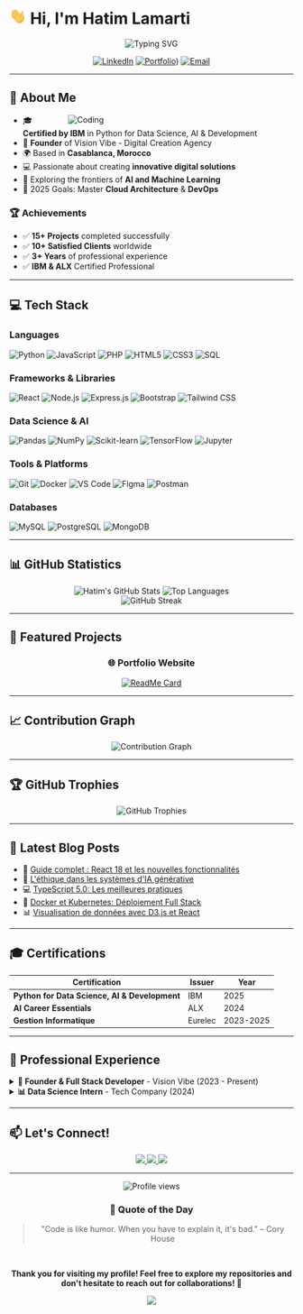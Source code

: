 # <img src="https://raw.githubusercontent.com/ABSphreak/ABSphreak/master/gifs/Hi.gif" width="30px"> Hi, I'm Hatim Lamarti

<div align="center">
  <img src="https://readme-typing-svg.herokuapp.com?font=Fira+Code&size=32&duration=2800&color=00D4AA&center=true&vCenter=true&multiline=false&repeat=true&width=700&height=70&lines=Full+Stack+Developer;Data+Scientist;AI+Enthusiast;Problem+Solver" alt="Typing SVG" />
</div>

<div align="center">
  
  [![LinkedIn](https://img.shields.io/badge/LinkedIn-0077B5?style=for-the-badge&logo=linkedin&logoColor=white)](https://www.linkedin.com/in/hatim-lamarti)
  [![Portfolio](https://img.shields.io/badge/Portfolio-000000?style=for-the-badge&logo=About.me&logoColor=white)](https://laamartihatim.vercel.app/))
  [![Email](https://img.shields.io/badge/Email-D14836?style=for-the-badge&logo=gmail&logoColor=white)](mailto:hatimlamarti3@gmail.com)
 
</div>

---

## 🚀 About Me

<img align="right" alt="Coding" width="400" src="https://cdn.dribbble.com/users/1162077/screenshots/3848914/programmer.gif">

- 🎓 **Certified by IBM** in Python for Data Science, AI & Development
- 💼 **Founder** of Vision Vibe - Digital Creation Agency
- 🌍 Based in **Casablanca, Morocco**
- 💻 Passionate about creating **innovative digital solutions**
- 🤖 Exploring the frontiers of **AI and Machine Learning**
- 🎯 2025 Goals: Master **Cloud Architecture** & **DevOps**

### 🏆 Achievements
- ✅ **15+ Projects** completed successfully
- ✅ **10+ Satisfied Clients** worldwide
- ✅ **3+ Years** of professional experience
- ✅ **IBM & ALX** Certified Professional

---

## 💻 Tech Stack

### Languages
![Python](https://img.shields.io/badge/Python-3776AB?style=for-the-badge&logo=python&logoColor=white)
![JavaScript](https://img.shields.io/badge/JavaScript-F7DF1E?style=for-the-badge&logo=javascript&logoColor=black)
![PHP](https://img.shields.io/badge/PHP-777BB4?style=for-the-badge&logo=php&logoColor=white)
![HTML5](https://img.shields.io/badge/HTML5-E34F26?style=for-the-badge&logo=html5&logoColor=white)
![CSS3](https://img.shields.io/badge/CSS3-1572B6?style=for-the-badge&logo=css3&logoColor=white)
![SQL](https://img.shields.io/badge/SQL-4479A1?style=for-the-badge&logo=mysql&logoColor=white)

### Frameworks & Libraries
![React](https://img.shields.io/badge/React-20232A?style=for-the-badge&logo=react&logoColor=61DAFB)
![Node.js](https://img.shields.io/badge/Node.js-43853D?style=for-the-badge&logo=node.js&logoColor=white)
![Express.js](https://img.shields.io/badge/Express.js-404D59?style=for-the-badge)
![Bootstrap](https://img.shields.io/badge/Bootstrap-563D7C?style=for-the-badge&logo=bootstrap&logoColor=white)
![Tailwind CSS](https://img.shields.io/badge/Tailwind_CSS-38B2AC?style=for-the-badge&logo=tailwind-css&logoColor=white)

### Data Science & AI
![Pandas](https://img.shields.io/badge/Pandas-150458?style=for-the-badge&logo=pandas&logoColor=white)
![NumPy](https://img.shields.io/badge/NumPy-013243?style=for-the-badge&logo=numpy&logoColor=white)
![Scikit-learn](https://img.shields.io/badge/Scikit--learn-F7931E?style=for-the-badge&logo=scikit-learn&logoColor=white)
![TensorFlow](https://img.shields.io/badge/TensorFlow-FF6F00?style=for-the-badge&logo=tensorflow&logoColor=white)
![Jupyter](https://img.shields.io/badge/Jupyter-F37626?style=for-the-badge&logo=jupyter&logoColor=white)

### Tools & Platforms
![Git](https://img.shields.io/badge/Git-F05032?style=for-the-badge&logo=git&logoColor=white)
![Docker](https://img.shields.io/badge/Docker-2496ED?style=for-the-badge&logo=docker&logoColor=white)
![VS Code](https://img.shields.io/badge/VS_Code-007ACC?style=for-the-badge&logo=visual-studio-code&logoColor=white)
![Figma](https://img.shields.io/badge/Figma-F24E1E?style=for-the-badge&logo=figma&logoColor=white)
![Postman](https://img.shields.io/badge/Postman-FF6C37?style=for-the-badge&logo=postman&logoColor=white)

### Databases
![MySQL](https://img.shields.io/badge/MySQL-4479A1?style=for-the-badge&logo=mysql&logoColor=white)
![PostgreSQL](https://img.shields.io/badge/PostgreSQL-316192?style=for-the-badge&logo=postgresql&logoColor=white)
![MongoDB](https://img.shields.io/badge/MongoDB-4EA94B?style=for-the-badge&logo=mongodb&logoColor=white)

---

## 📊 GitHub Statistics

<div align="center">
  <img src="https://github-readme-stats.vercel.app/api?username=hatim3310&show_icons=true&count_private=true&hide_border=true&title_color=00D4AA&icon_color=00D4AA&text_color=c9d1d9&bg_color=0d1117" alt="Hatim's GitHub Stats" height="165">
  <img src="https://github-readme-stats.vercel.app/api/top-langs/?username=hatim3310&layout=compact&hide_border=true&title_color=00D4AA&text_color=c9d1d9&bg_color=0d1117" alt="Top Languages" height="165">
</div>

<div align="center">
  <img src="https://github-readme-streak-stats.herokuapp.com/?user=hatim3310&theme=black-ice&hide_border=true&stroke=0000&background=0D1117&ring=00D4AA&fire=00D4AA&currStreakLabel=00D4AA" alt="GitHub Streak" />
</div>

---

## 🎯 Featured Projects

<div align="center">


### 🌐 Portfolio Website
[![ReadMe Card](https://github-readme-stats.vercel.app/api/pin/?username=hatim3310&repo=portfolio&bg_color=0d1117&text_color=c9d1d9&title_color=00D4AA&hide_border=true&icon_color=00D4AA)](https://laamartihatim.vercel.app/)

</div>

---

## 📈 Contribution Graph

<div align="center">
  <img src="https://github-readme-activity-graph.vercel.app/graph?username=hatim3310&bg_color=0d1117&color=00D4AA&line=00D4AA&point=ffffff&area_color=00D4AA&area=true&hide_border=true" alt="Contribution Graph" />
</div>

---

## 🏆 GitHub Trophies

<div align="center">
  <img src="https://github-profile-trophy.vercel.app/?username=hatim3310&theme=algolia&no-frame=true&no-bg=true&margin-w=4&column=7" alt="GitHub Trophies" />
</div>

---

## 📝 Latest Blog Posts

<!-- BLOG-POST-LIST:START -->
- 🚀 [Guide complet : React 18 et les nouvelles fonctionnalités](https://hatimlamarti.com/blog/react-18-guide)
- 🤖 [L'éthique dans les systèmes d'IA générative](https://hatimlamarti.com/blog/ai-ethics)
- 💻 [TypeScript 5.0: Les meilleures pratiques](https://hatimlamarti.com/blog/typescript-5)
- 🐳 [Docker et Kubernetes: Déploiement Full Stack](https://hatimlamarti.com/blog/docker-kubernetes)
- 📊 [Visualisation de données avec D3.js et React](https://hatimlamarti.com/blog/d3-react)
<!-- BLOG-POST-LIST:END -->

---

## 🎓 Certifications

<div align="center">
  
| Certification | Issuer | Year |
|--------------|--------|------|
| **Python for Data Science, AI & Development** | IBM | 2025 |
| **AI Career Essentials** | ALX | 2024 |
| **Gestion Informatique** | Eurelec | 2023-2025 |

</div>

---

## 💼 Professional Experience

<details>
<summary><b>🚀 Founder & Full Stack Developer</b> - Vision Vibe (2023 - Present)</summary>

- 🎯 Founded and manage a digital agency specializing in custom web development
- 💻 Developed 15+ web applications for various clients
- 📈 Achieved 95% client satisfaction rate
- 🛠️ Technologies: React, Node.js, Python, MySQL, Docker
</details>

<details>
<summary><b>📊 Data Science Intern</b> - Tech Company (2024)</summary>

- 📈 Analyzed large datasets using Python and SQL
- 🤖 Implemented machine learning models for predictive analytics
- 📊 Created interactive dashboards using Plotly and Dash
- 🔧 Technologies: Python, Pandas, Scikit-learn, TensorFlow
</details>

---

## 📫 Let's Connect!

<div align="center">
  
  <a href="[https://hatimlamarti.com](https://laamartihatim.vercel.app/)">
    <img src="https://img.shields.io/badge/Portfolio-FF5722?style=for-the-badge&logo=google-chrome&logoColor=white" />
  </a>
  <a href="https://www.linkedin.com/in/hatim-lamarti">
    <img src="https://img.shields.io/badge/LinkedIn-0077B5?style=for-the-badge&logo=linkedin&logoColor=white" />
  </a>
  <a href="mailto:hatimlamarti3@gmail.com">
    <img src="https://img.shields.io/badge/Email-D14836?style=for-the-badge&logo=gmail&logoColor=white" />
  </a>
 
  
</div>

---

<div align="center">
  <img src="https://komarev.com/ghpvc/?username=hatim3310&label=Profile%20views&color=00D4AA&style=flat" alt="Profile views" />
  
  ### 💬 Quote of the Day
  
  > "Code is like humor. When you have to explain it, it's bad." – Cory House
  
  <br>
  
  **Thank you for visiting my profile! Feel free to explore my repositories and don't hesitate to reach out for collaborations! 🚀**
  
  <img src="https://capsule-render.vercel.app/api?type=waving&color=gradient&customColorList=0,2,2,5,30&height=100&section=footer" />
</div>
